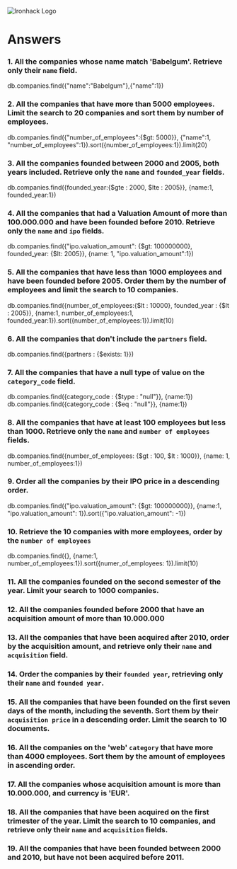 ![Ironhack Logo](https://i.imgur.com/1QgrNNw.png)

# Answers

### 1. All the companies whose name match 'Babelgum'. Retrieve only their `name` field.

db.companies.find({"name":"Babelgum"},{"name":1})

### 2. All the companies that have more than 5000 employees. Limit the search to 20 companies and sort them by **number of employees**.

db.companies.find({"number_of_employees":{$gt: 5000}}, {"name":1, "number_of_employees":1}).sort({number_of_employees:1}).limit(20)


### 3. All the companies founded between 2000 and 2005, both years included. Retrieve only the `name` and `founded_year` fields.

db.companies.find({founded_year:{$gte : 2000, $lte : 2005}}, {name:1, founded_year:1})


### 4. All the companies that had a Valuation Amount of more than 100.000.000 and have been founded before 2010. Retrieve only the `name` and `ipo` fields.

db.companies.find({"ipo.valuation_amount": {$gt: 100000000}, founded_year: {$lt: 2005}}, {name: 1, "ipo.valuation_amount":1})


### 5. All the companies that have less than 1000 employees and have been founded before 2005. Order them by the number of employees and limit the search to 10 companies.

db.companies.find({number_of_employees:{$lt : 10000}, founded_year : {$lt : 2005}}, {name:1, number_of_employees:1, founded_year:1}).sort({number_of_employees:1}).limit(10)


### 6. All the companies that don't include the `partners` field.

db.companies.find({partners : {$exists: 1}})

### 7. All the companies that have a null type of value on the `category_code` field.

db.companies.find({category_code : {$type : "null"}}, {name:1})
db.companies.find({category_code : {$eq : "null"}}, {name:1})

### 8. All the companies that have at least 100 employees but less than 1000. Retrieve only the `name` and `number of employees` fields.

db.companies.find({number_of_employees: {$gt : 100, $lt : 1000}}, {name: 1, number_of_employees:1})

### 9. Order all the companies by their IPO price in a descending order.

db.companies.find({"ipo.valuation_amount": {$gt: 100000000}}, {name:1, "ipo.valuation_amount": 1}).sort({"ipo.valuation_amount": -1})

### 10. Retrieve the 10 companies with more employees, order by the `number of employees`

db.companies.find({}, {name:1, number_of_employees:1}).sort({numer_of_employees: 1}).limit(10)

### 11. All the companies founded on the second semester of the year. Limit your search to 1000 companies.

<!-- Your Code Goes Here -->

<!-- ### 12. All the companies that have been 'deadpooled' after the third year. -->

<!-- Your Code Goes Here -->

### 12. All the companies founded before 2000 that have an acquisition amount of more than 10.000.000

<!-- Your Code Goes Here -->

### 13. All the companies that have been acquired after 2010, order by the acquisition amount, and retrieve only their `name` and `acquisition` field.

<!-- Your Code Goes Here -->

### 14. Order the companies by their `founded year`, retrieving only their `name` and `founded year`.

<!-- Your Code Goes Here -->

### 15. All the companies that have been founded on the first seven days of the month, including the seventh. Sort them by their `acquisition price` in a descending order. Limit the search to 10 documents.

<!-- Your Code Goes Here -->

### 16. All the companies on the 'web' `category` that have more than 4000 employees. Sort them by the amount of employees in ascending order.

<!-- Your Code Goes Here -->

### 17. All the companies whose acquisition amount is more than 10.000.000, and currency is 'EUR'.

<!-- Your Code Goes Here -->

### 18. All the companies that have been acquired on the first trimester of the year. Limit the search to 10 companies, and retrieve only their `name` and `acquisition` fields.

<!-- Your Code Goes Here -->

### 19. All the companies that have been founded between 2000 and 2010, but have not been acquired before 2011.

<!-- Your Code Goes Here -->
